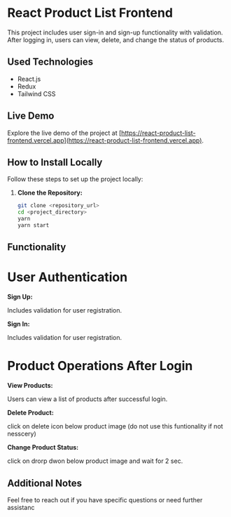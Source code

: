 # React Product List Frontend

This project includes user sign-in and sign-up functionality with validation. After logging in, users can view, delete, and change the status of products.

## Used Technologies

- React.js
- Redux
- Tailwind CSS

## Live Demo

Explore the live demo of the project at [https://react-product-list-frontend.vercel.app](https://react-product-list-frontend.vercel.app).

## How to Install Locally

Follow these steps to set up the project locally:

1. **Clone the Repository:**
   ```bash
   git clone <repository_url>
   cd <project_directory>
   yarn
   yarn start
   
## Functionality
 # User Authentication
**Sign Up:**
 
Includes validation for user registration.


**Sign In:**

Includes validation for user registration.

 
# Product Operations After Login
**View Products:**

Users can view a list of products after successful login.

**Delete Product:**

click on delete icon below product image (do not use this funtionality if not nesscery)

**Change Product Status:**

click on drorp dwon below product image and wait for 2 sec.

## Additional Notes

Feel free to reach out if you have specific questions or need further assistanc



